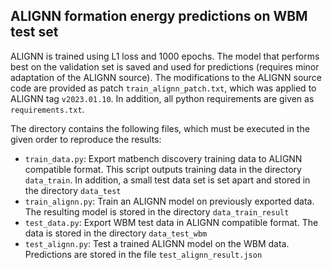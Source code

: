 ## ALIGNN formation energy predictions on WBM test set

ALIGNN is trained using L1 loss and 1000 epochs. The model that performs best on the validation set is saved and used for predictions (requires minor adaptation of the ALIGNN source). The modifications to the ALIGNN source code are provided as patch `train_alignn_patch.txt`, which was applied to ALIGNN tag `v2023.01.10`. In addition, all python requirements are given as `requirements.txt`.

The directory contains the following files, which must be executed in the given order to reproduce the results:
* `train_data.py`: Export matbench discovery training data to ALIGNN compatible format. This script outputs training data in the directory `data_train`. In addition, a small test data set is set apart and stored in the directory `data_test`
* `train_alignn.py`: Train an ALIGNN model on previously exported data. The resulting model is stored in the directory `data_train_result`
* `test_data.py`: Export WBM test data in ALIGNN compatible format. The data is stored in the directory `data_test_wbm`
* `test_alignn.py`: Test a trained ALIGNN model on the WBM data. Predictions are stored in the file `test_alignn_result.json`
